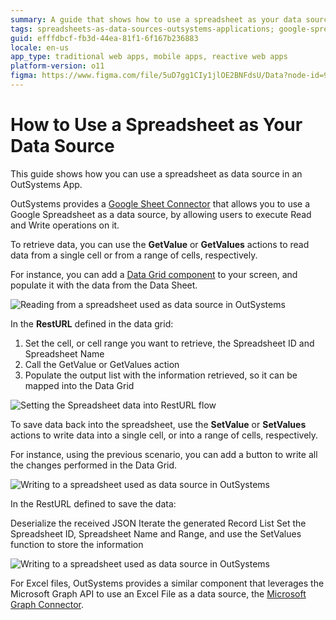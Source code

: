 ```yaml
---
summary: A guide that shows how to use a spreadsheet as your data source in an OutSystems App.
tags: spreadsheets-as-data-sources-outsystems-applications; google-spreadsheet-as-data-source-outsystems-applications;
guid: efffdbcf-fb3d-44ea-81f1-6f167b236883
locale: en-us
app_type: traditional web apps, mobile apps, reactive web apps
platform-version: o11
figma: https://www.figma.com/file/5uD7gg1CIy1jlOE2BNFdsU/Data?node-id=942:270
---
```


# How to Use a Spreadsheet as Your Data Source

This guide shows how you can use a spreadsheet as data source in an OutSystems App.

OutSystems provides a [Google Sheet Connector](https://www.outsystems.com/forge/component-overview/3058/google-sheets-connector) that allows you to use a Google Spreadsheet as a data source, by allowing users to execute Read and Write operations on it.

To retrieve data, you can use the **GetValue** or **GetValues** actions to read data from a single cell or from a range of cells, respectively.

For instance, you can add a [Data Grid component](https://www.outsystems.com/forge/component-overview/5554/data-grid) to your screen, and populate it with the data from the Data Sheet.

![Reading from a spreadsheet used as data source in OutSystems](images/outsystems-spreadsheet-data-source-read-example.png)

In the **RestURL** defined in the data grid:

1. Set the cell, or cell range you want to retrieve, the Spreadsheet ID and Spreadsheet Name
1. Call the GetValue or GetValues action
1. Populate the output list with the information retrieved, so it can be mapped into the Data Grid

![Setting the Spreadsheet data into RestURL flow](images/reading-spreadsheet-as-data-source-outsystems-logic-example.png)


To save data back into the spreadsheet, use the **SetValue** or **SetValues** actions to write data into a single cell, or into a range of cells, respectively.

For instance, using the previous scenario, you can add a button to write all the changes performed in the Data Grid.

![Writing to a spreadsheet used as data source in OutSystems](images/outsystems-spreadsheet-data-source-write-example.png)

In the RestURL defined to save the data:

Deserialize the received JSON
Iterate the generated Record List
Set the Spreadsheet ID, Spreadsheet Name and Range, and use the SetValues function to store the information

![Writing to a spreadsheet used as data source in OutSystems](images/writing-spreadsheet-as-data-source-outsystems-logic-example.png)


For Excel files, OutSystems provides a similar component that leverages the Microsoft Graph API to use an Excel File as a data source, the [Microsoft Graph Connector](https://www.outsystems.com/forge/component-overview/5552/microsoft-graph-connector).
